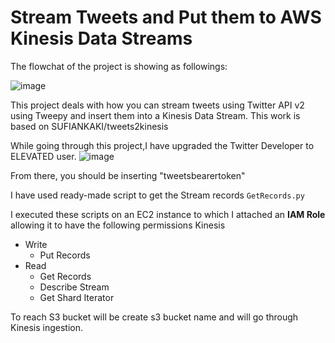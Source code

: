 # Stream Tweets and Put them to AWS Kinesis Data Streams

The flowchat of the project is showing as followings:

![image](https://user-images.githubusercontent.com/39544557/193456523-d9feed28-3259-4244-a8ec-3b4e1bef4339.png)


This project deals with how you can stream tweets using Twitter API v2 using Tweepy and insert them into a Kinesis Data Stream. This work is based on SUFIANKAKI/tweets2kinesis

While going through this project,I have upgraded the Twitter Developer to ELEVATED user.
![image](https://user-images.githubusercontent.com/39544557/193456404-1d0147c0-77e6-4e7d-96ab-630a291e444a.png)

From there, you should be inserting "tweetsbearertoken"

I have used ready-made script to get the Stream records `GetRecords.py`

I executed these scripts on an EC2 instance to which I attached an **IAM Role** allowing it to have the following permissions
Kinesis
- Write
  - Put Records
- Read
  - Get Records
  - Describe Stream
  - Get Shard Iterator
  
To reach S3 bucket will be create s3 bucket name and will go through Kinesis ingestion.
